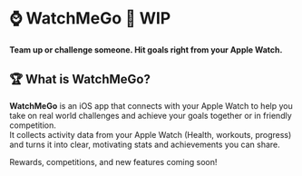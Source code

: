 # ⌚️ WatchMeGo 🚧 WIP 

**Team up or challenge someone. Hit goals right from your Apple Watch.**


## 🏆 What is WatchMeGo?

**WatchMeGo** is an iOS app that connects with your Apple Watch to help you take on real world challenges and achieve your goals together or in friendly competition.  
It collects activity data from your Apple Watch (Health, workouts, progress) and turns it into clear, motivating stats and achievements you can share.

Rewards, competitions, and new features coming soon!
